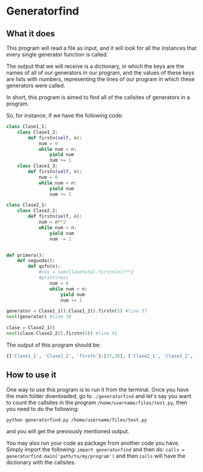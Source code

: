 # Generatorfind

## What it does

This program will read a file as input, and it will look for all the instances that every single generator function is called. 

The output that we will receive is a dictionary, in which the keys are the names of all of our generators in our program, and the values of these keys are lists with numbers, representing the lines of our program in which these generators were called.

In short, this program is aimed to find all of the callsites of generators in a program.

So, for instance, if we have the following code:

```python
class Clase1_1:
    class Clase1_2:
        def firstn(self, n):
            num = 0
            while num < n:
                yield num
                num += 1
    class Clase1_3:
        def firstn(self, n):
            num = 0
            while num < n:
                yield num
                num += 1

class Clase2_1:
    class Clase2_2:
        def firstn(self, n):
            num = n**2
            while num > n:
                yield num
                num -= 1


def primera():
    def segunda():
        def qsfn(n):
            #res = sum(Clasetotal.firstn(n))**2
            #print(res)
                num = 0
                while num < n:
                    yield num
                    num += 1

generator = Clase1_1().Clase1_2().firstn(5) #line 37
next(generator) #line 38

clase = Clase2_1()
next(clase.Clase2_2().firstn(5)) #line 41


```

The output of this program should be:

```python
{['Clase1_1', 'Clase1_2', 'firstn']:[37,38], ['Clase2_1', 'Clase2_2', 'firstn']:[41]
```

## How to use it

One way to use this program is to run it from the terminal. Once you have the main folder downloaded, go to `./generatorfind` and let's say you want to count the callsites in the program `/home/username/files/test.py`, then you need to do the following:

```sh
python generatorfind.py /home/username/files/test.py
```

and you will get the previously mentioned output.

You may also run your code as  package from another code you have. Simply import the following: `import generatorfind` and then do: `calls = generatorfind.main('path/to/my/program')` and then `calls` will have the dictionary with the callsites. 

